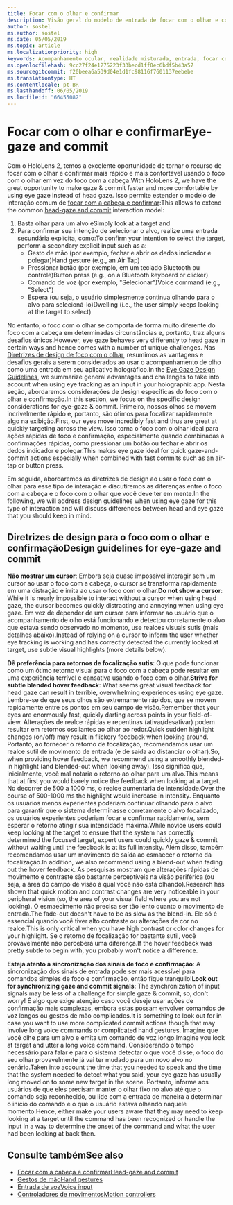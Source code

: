 ```yaml
---
title: Focar com o olhar e confirmar
description: Visão geral do modelo de entrada de focar com o olhar e confirmar
author: sostel
ms.author: sostel
ms.date: 05/05/2019
ms.topic: article
ms.localizationpriority: high
keywords: Acompanhamento ocular, realidade misturada, entrada, focar com o olhar, focalização com os olhos, HoloLens 2, seleção ocular
ms.openlocfilehash: 9cc27f24e1275223f33becd1ff0ec6bdf5b43a57
ms.sourcegitcommit: f20beea6a539d04e1d1fc98116f7601137eebebe
ms.translationtype: HT
ms.contentlocale: pt-BR
ms.lasthandoff: 06/05/2019
ms.locfileid: "66455082"
---
```

# <a name="eye-gaze-and-commit"></a><span data-ttu-id="bcf33-104">Focar com o olhar e confirmar</span><span class="sxs-lookup"><span data-stu-id="bcf33-104">Eye-gaze and commit</span></span>
<span data-ttu-id="bcf33-105">Com o HoloLens 2, temos a excelente oportunidade de tornar o recurso de focar com o olhar e confirmar mais rápido e mais confortável usando o foco com o olhar em vez do foco com a cabeça.</span><span class="sxs-lookup"><span data-stu-id="bcf33-105">With HoloLens 2, we have the great opportunity to make gaze & commit faster and more comfortable by using eye gaze instead of head gaze.</span></span> <span data-ttu-id="bcf33-106">Isso permite estender o modelo de interação comum de [focar com a cabeça e confirmar](gaze-and-commit.md):</span><span class="sxs-lookup"><span data-stu-id="bcf33-106">This allows to extend the common [head-gaze and commit](gaze-and-commit.md) interaction model:</span></span> 
1. <span data-ttu-id="bcf33-107">Basta olhar para um alvo e</span><span class="sxs-lookup"><span data-stu-id="bcf33-107">Simply look at a target and</span></span> 
2. <span data-ttu-id="bcf33-108">Para confirmar sua intenção de selecionar o alvo, realize uma entrada secundária explícita, como:</span><span class="sxs-lookup"><span data-stu-id="bcf33-108">To confirm your intention to select the target, perform a secondary explicit input such as a:</span></span>  
   - <span data-ttu-id="bcf33-109">Gesto de mão (por exemplo, fechar e abrir os dedos indicador e polegar)</span><span class="sxs-lookup"><span data-stu-id="bcf33-109">Hand gesture (e.g., an Air Tap)</span></span>
   - <span data-ttu-id="bcf33-110">Pressionar botão (por exemplo, em um teclado Bluetooth ou controle)</span><span class="sxs-lookup"><span data-stu-id="bcf33-110">Button press (e.g., on a Bluetooth keyboard or clicker)</span></span>
   - <span data-ttu-id="bcf33-111">Comando de voz (por exemplo, "Selecionar")</span><span class="sxs-lookup"><span data-stu-id="bcf33-111">Voice command (e.g., "Select")</span></span>
   - <span data-ttu-id="bcf33-112">Espera (ou seja, o usuário simplesmente continua olhando para o alvo para selecioná-lo)</span><span class="sxs-lookup"><span data-stu-id="bcf33-112">Dwelling (i.e., the user simply keeps looking at the target to select)</span></span>

<span data-ttu-id="bcf33-113">No entanto, o foco com o olhar se comporta de forma muito diferente do foco com a cabeça em determinadas circunstâncias e, portanto, traz alguns desafios únicos.</span><span class="sxs-lookup"><span data-stu-id="bcf33-113">However, eye gaze behaves very differently to head gaze in certain ways and hence comes with a number of unique challenges.</span></span> <span data-ttu-id="bcf33-114">Nas [Diretrizes de design de foco com o olhar](eye-tracking.md), resumimos as vantagens e desafios gerais a serem considerados ao usar o acompanhamento de olho como uma entrada em seu aplicativo holográfico.</span><span class="sxs-lookup"><span data-stu-id="bcf33-114">In the [Eye Gaze Design Guidelines](eye-tracking.md), we summarize general advantages and challenges to take into account when using eye tracking as an input in your holographic app.</span></span> <span data-ttu-id="bcf33-115">Nesta seção, abordaremos considerações de design específicas do foco com o olhar e confirmação.</span><span class="sxs-lookup"><span data-stu-id="bcf33-115">In this section, we focus on the specific design considerations for eye-gaze & commit.</span></span>
<span data-ttu-id="bcf33-116">Primeiro, nossos olhos se movem incrivelmente rápido e, portanto, são ótimos para focalizar rapidamente algo na exibição.</span><span class="sxs-lookup"><span data-stu-id="bcf33-116">First, our eyes move incredibly fast and thus are great at quickly targeting across the view.</span></span> <span data-ttu-id="bcf33-117">Isso torna o foco com o olhar ideal para ações rápidas de foco e confirmação, especialmente quando combinadas a confirmações rápidas, como pressionar um botão ou fechar e abrir os dedos indicador e polegar.</span><span class="sxs-lookup"><span data-stu-id="bcf33-117">This makes eye gaze ideal for quick gaze-and-commit actions especially when combined with fast commits such as an air-tap or button press.</span></span>
   
<span data-ttu-id="bcf33-118">Em seguida, abordaremos as diretrizes de design ao usar o foco com o olhar para esse tipo de interação e discutiremos as diferenças entre o foco com a cabeça e o foco com o olhar que você deve ter em mente.</span><span class="sxs-lookup"><span data-stu-id="bcf33-118">In the following, we will address design guidelines when using eye gaze for this type of interaction and will discuss differences between head and eye gaze that you should keep in mind.</span></span>

## <a name="design-guidelines-for-eye-gaze-and-commit"></a><span data-ttu-id="bcf33-119">Diretrizes de design para o foco com o olhar e confirmação</span><span class="sxs-lookup"><span data-stu-id="bcf33-119">Design guidelines for eye-gaze and commit</span></span>

<span data-ttu-id="bcf33-120">**Não mostrar um cursor**: Embora seja quase impossível interagir sem um cursor ao usar o foco com a cabeça, o cursor se transforma rapidamente em uma distração e irrita ao usar o foco com o olhar.</span><span class="sxs-lookup"><span data-stu-id="bcf33-120">**Do not show a cursor**: While it is nearly impossible to interact without a cursor when using head gaze, the cursor becomes quickly distracting and annoying when using eye gaze.</span></span> <span data-ttu-id="bcf33-121">Em vez de depender de um cursor para informar ao usuário que o acompanhamento de olho está funcionando e detectou corretamente o alvo que estava sendo observado no momento, use realces visuais sutis (mais detalhes abaixo).</span><span class="sxs-lookup"><span data-stu-id="bcf33-121">Instead of relying on a cursor to inform the user whether eye tracking is working and has correctly detected the currently looked at target, use subtle visual highlights (more details below).</span></span>

<span data-ttu-id="bcf33-122">**Dê preferência para retornos de focalização sutis**: O que pode funcionar como um ótimo retorno visual para o foco com a cabeça pode resultar em uma experiência terrível e cansativa usando o foco com o olhar.</span><span class="sxs-lookup"><span data-stu-id="bcf33-122">**Strive for subtle blended hover feedback**: What seems great visual feedback for head gaze can result in terrible, overwhelming experiences using eye gaze.</span></span> <span data-ttu-id="bcf33-123">Lembre-se de que seus olhos são extremamente rápidos, que se movem rapidamente entre os pontos em seu campo de visão.</span><span class="sxs-lookup"><span data-stu-id="bcf33-123">Remember that your eyes are enormously fast, quickly darting across points in your field-of-view.</span></span> <span data-ttu-id="bcf33-124">Alterações de realce rápidas e repentinas (ativar/desativar) podem resultar em retornos oscilantes ao olhar ao redor.</span><span class="sxs-lookup"><span data-stu-id="bcf33-124">Quick sudden highlight changes (on/off) may result in flickery feedback when looking around.</span></span> <span data-ttu-id="bcf33-125">Portanto, ao fornecer o retorno de focalização, recomendamos usar um realce sutil de movimento de entrada (e de saída ao distanciar o olhar).</span><span class="sxs-lookup"><span data-stu-id="bcf33-125">So, when providing hover feedback, we recommend using a smoothly blended-in highlight (and blended-out when looking away).</span></span> <span data-ttu-id="bcf33-126">Isso significa que, inicialmente, você mal notaria o retorno ao olhar para um alvo.</span><span class="sxs-lookup"><span data-stu-id="bcf33-126">This means that at first you would barely notice the feedback when looking at a target.</span></span> <span data-ttu-id="bcf33-127">No decorrer de 500 a 1000 ms, o realce aumentaria de intensidade.</span><span class="sxs-lookup"><span data-stu-id="bcf33-127">Over the course of 500-1000 ms the highlight would increase in intensity.</span></span> <span data-ttu-id="bcf33-128">Enquanto os usuários menos experientes poderiam continuar olhando para o alvo para garantir que o sistema determinasse corretamente o alvo focalizado, os usuários experientes poderiam focar e confirmar rapidamente, sem esperar o retorno atingir sua intensidade máxima.</span><span class="sxs-lookup"><span data-stu-id="bcf33-128">While novice users could keep looking at the target to ensure that the system has correctly determined the focused target, expert users could quickly gaze & commit without waiting until the feedback is at its full intensity.</span></span> <span data-ttu-id="bcf33-129">Além disso, também recomendamos usar um movimento de saída ao esmaecer o retorno da focalização.</span><span class="sxs-lookup"><span data-stu-id="bcf33-129">In addition, we also recommend using a blend-out when fading out the hover feedback.</span></span> <span data-ttu-id="bcf33-130">As pesquisas mostram que alterações rápidas de movimento e contraste são bastante perceptíveis na visão periférica (ou seja, a área do campo de visão à qual você não está olhando).</span><span class="sxs-lookup"><span data-stu-id="bcf33-130">Research has shown that quick motion and contrast changes are very noticeable in your peripheral vision (so, the area of your visual field where you are not looking).</span></span> <span data-ttu-id="bcf33-131">O esmaecimento não precisa ser tão lento quanto o movimento de entrada.</span><span class="sxs-lookup"><span data-stu-id="bcf33-131">The fade-out doesn't have to be as slow as the blend-in.</span></span> <span data-ttu-id="bcf33-132">Ele só é essencial quando você tiver alto contraste ou alterações de cor no realce.</span><span class="sxs-lookup"><span data-stu-id="bcf33-132">This is only critical when you have high contrast or color changes for your highlight.</span></span> <span data-ttu-id="bcf33-133">Se o retorno de focalização for bastante sutil, você provavelmente não perceberá uma diferença.</span><span class="sxs-lookup"><span data-stu-id="bcf33-133">If the hover feedback was pretty subtle to begin with, you probably won't notice a difference.</span></span>

<span data-ttu-id="bcf33-134">**Esteja atento à sincronização dos sinais de foco e confirmação**: A sincronização dos sinais de entrada pode ser mais acessível para comandos simples de foco e confirmação, então fique tranquilo!</span><span class="sxs-lookup"><span data-stu-id="bcf33-134">**Look out for synchronizing gaze and commit signals**: The synchronization of input signals may be less of a challenge for simple gaze & commit, so, don't worry!</span></span> <span data-ttu-id="bcf33-135">É algo que exige atenção caso você deseje usar ações de confirmação mais complexas, embora estas possam envolver comandos de voz longos ou gestos de mão complicados.</span><span class="sxs-lookup"><span data-stu-id="bcf33-135">It is something to look out for in case you want to use more complicated commit actions though that may involve long voice commands or complicated hand gestures.</span></span> <span data-ttu-id="bcf33-136">Imagine que você olhe para um alvo e emita um comando de voz longo.</span><span class="sxs-lookup"><span data-stu-id="bcf33-136">Imagine you look at target and utter a long voice command.</span></span> <span data-ttu-id="bcf33-137">Considerando o tempo necessário para falar e para o sistema detectar o que você disse, o foco do seu olhar provavelmente já vai ter mudado para um novo alvo no cenário.</span><span class="sxs-lookup"><span data-stu-id="bcf33-137">Taken into account the time that you needed to speak and the time that the system needed to detect what you said, your eye gaze has usually long moved on to some new target in the scene.</span></span> <span data-ttu-id="bcf33-138">Portanto, informe aos usuários de que eles precisam manter o olhar fixo no alvo até que o comando seja reconhecido, ou lide com a entrada de maneira a determinar o início do comando e o que o usuário estava olhando naquele momento.</span><span class="sxs-lookup"><span data-stu-id="bcf33-138">Hence, either make your users aware that they may need to keep looking at a target until the command has been recognized or handle the input in a way to determine the onset of the command and what the user had been looking at back then.</span></span>

## <a name="see-also"></a><span data-ttu-id="bcf33-139">Consulte também</span><span class="sxs-lookup"><span data-stu-id="bcf33-139">See also</span></span>
* [<span data-ttu-id="bcf33-140">Focar com a cabeça e confirmar</span><span class="sxs-lookup"><span data-stu-id="bcf33-140">Head-gaze and commit</span></span>](gaze-and-commit.md)
* [<span data-ttu-id="bcf33-141">Gestos de mão</span><span class="sxs-lookup"><span data-stu-id="bcf33-141">Hand gestures</span></span>](gestures.md)
* [<span data-ttu-id="bcf33-142">Entrada de voz</span><span class="sxs-lookup"><span data-stu-id="bcf33-142">Voice input</span></span>](voice-design.md)
* [<span data-ttu-id="bcf33-143">Controladores de movimentos</span><span class="sxs-lookup"><span data-stu-id="bcf33-143">Motion controllers</span></span>](motion-controllers.md)
